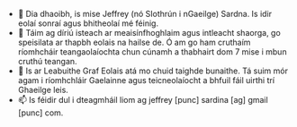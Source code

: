 - 👋 Dia dhaoibh, is mise Jeffrey (nó SIothrún i nGaeilge) Sardna. Is idir eolaí sonraí agus bhitheolaí mé féinig.
- 👀 Táim ag díriú isteach ar meaisínfhoghlaim agus intleacht shaorga, go speisilata ar thapbh eolais na hailse de. Ó am go ham cruthaím ríomhcháir teangaolaíochta chun cúnamh a thabhairt dom 7 mise i mbun cruthú teangan.
- 🌱 Is ar Leabuithe Graf Eolais atá mo chuid taighde bunaithe. Tá suim mór agam i ríomhchláir Gaelainne agus teicneolaíocht a bhfuil fáil uirthi trí Ghaeilge leis. 
- 📫 Is féidir dul i dteagmháil liom ag jeffrey [punc] sardina [ag] gmail [punc] com.

<!---
Jeffrey-Sardina/Jeffrey-Sardina is a ✨ special ✨ repository because its `README.md` (this file) appears on your GitHub profile.
You can click the Preview link to take a look at your changes.
--->
